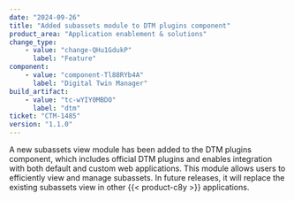 ```yaml
---
date: "2024-09-26"
title: "Added subassets module to DTM plugins component"
product_area: "Application enablement & solutions"
change_type:
    - value: "change-QHu1GdukP"
      label: "Feature"
component:
    - value: "component-Tl88RYb4A"
      label: "Digital Twin Manager"
build_artifact:
    - value: "tc-wYIY0MBDO"
      label: "dtm"
ticket: "CTM-1485"
version: "1.1.0"
---
```

A new subassets view module has been added to the DTM plugins component, which includes official DTM plugins and enables integration with both default and custom web applications. This module allows users to efficiently view and manage subassets. In future releases, it will replace the existing subassets view in other {{< product-c8y >}} applications.

